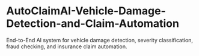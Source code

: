 # AutoClaimAI-Vehicle-Damage-Detection-and-Claim-Automation
End-to-End AI system for vehicle damage detection, severity classification, fraud checking, and insurance claim automation.
